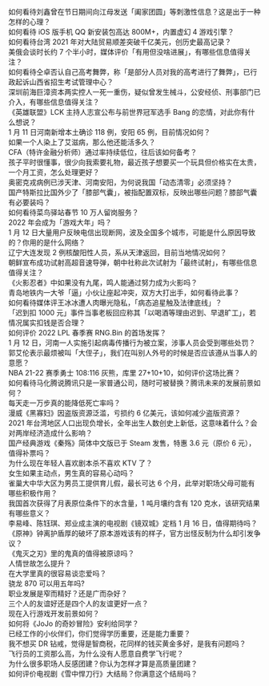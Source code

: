 如何看待刘鑫曾在节日期间向江母发送「阖家团圆」等刺激性信息？这是出于一种怎样的心理？  
如何看待 iOS 版手机 QQ 新安装包高达 800M+，内置虚幻 4 游戏引擎？  
如何看待台湾 2021 年对大陆贸易顺差突破千亿美元，创历史最高记录？  
美俄会谈时长约 7 个半小时，媒体评价「有用但没啥进展」，有哪些信息值得关注？  
如何看待仝卓否认自己高考舞弊，称「是部分人员对我的高考进行了舞弊」，已行政起诉山西省招生考试管理中心？  
深圳前海巨漳资本两实控人一死一重伤，疑似曾发生械斗，公安经侦、刑事部门已介入，有哪些信息值得关注？  
《英雄联盟》LCK 主持人志宣公布与前世界冠军选手 Bang 的恋情，对此你有什么想说？  
1 月 11 日河南新增本土确诊 118 例，安阳 65 例，目前情况如何？  
如果一个人染上了艾滋病，那么他还能活多久？  
CFA（特许金融分析师）通过率持续低位，往后该如何备考？  
孩子平时很懂事，很少向我索要礼物，最近孩子想要买一个玩具但价格实在太贵，一个月工资，怎么处理更好？  
奥密克戎病例已涉天津、河南安阳，为何说我国「动态清零」必须坚持？  
国产特斯拉比国外少了「膝部气囊」，被指配置双标，反映出哪些问题？膝部气囊有必要装吗？  
如何看待菜鸟驿站春节 10 万人留岗服务？  
2022 年会成为「游戏大年」吗？  
1 月 12 日大量用户反映电信出现断网，波及全国多个城市，可能是什么原因导致的？你用的是什么网络？  
辽宁大连发现 2 例核酸阳性人员，系从天津返回，目前当地情况如何？  
朝鲜宣布成功试射高超音速导弹，朝中社称此次试射为「最终试射」，有哪些信息值得关注？  
《火影忍者》中如果没有九尾，鸣人能通过努力成为火影吗？  
青岛地铁内一大爷「逼」小伙让座起冲突，双方大打出手，如何看待此事？  
如何看待媒体评王冰冰遭人肉曝光隐私，「病态追星触及法律底线」？  
「迟到扣 1000 元」事件当事老板回应称其「以喝酒等理由迟到、早退旷工」，若情况属实扣钱是否合理？  
如何评价 2022 LPL 春季赛 RNG.Bin 的首场发挥？  
1 月 12 日，河南一人实施引起病毒传播行为被立案，涉事人员会受到哪些处罚？  
郭艾伦表示最烦被叫「大侄子」，我们在叫别人外号的时候是否应该遵从当事人的意愿？  
NBA 21-22 赛季勇士 108:116 灰熊，库里 27+10+10，如何评价这场比赛？  
如何看待马化腾说腾讯只是一家普通公司，随时可被替换？腾讯未来的发展前景如何？  
每天走一万步真的能降低死亡率吗？  
漫威《黑寡妇》因盗版资源泛滥，亏损约 6 亿美元，该如何减少盗版资源？  
2021 年台湾地区人口出现负增长，全年出生人数创史上新低，这意味着什么？会对两岸经济造成什么影响？  
国产经典游戏《秦殇》简体中文版已于 Steam 发售，特惠 3.6 元（原价 6 元），值得补票吗？  
为什么现在年轻人喜欢剧本杀不喜欢 KTV 了？  
女生如果主动点，男生真的容易心动吗？  
雀巢大中华大区为男员工提供育儿假，最长可达 6 个月，此举对职场父母可能有哪些积极作用？  
我国首次获得了月表原位条件下的水含量，1 吨月壤约含有 120 克水，该研究结果有哪些意义？  
李易峰、陈钰琪、郑业成主演的电视剧《镜双城》定档 1 月 16 日，值得期待吗？  
《原神》钟离护盾厚的破坏了原本游戏该有的样子，官方出怪反制为什么却引发争议？  
《鬼灭之刃》里的鬼真的值得被原谅吗？  
人情世故怎么提升？  
在大学里真的很容易谈恋爱吗？  
骁龙 870 可以用五年吗?  
职业发展是窄而精好？还是广而杂好？  
三个人的友谊好还是四个人的友谊更好一点？  
现在入行游戏开发前景如何？  
如何将《JoJo 的奇妙冒险》安利给同学？  
已经工作的小伙伴们，你们觉得学历重要，还是能力重要？  
我不想买 DR 钻戒，觉得是智商税，花同样的钱买黄金多好，是我有问题吗？  
飞行员的工资那么高，为什么没有人愿意自费学飞行呢？  
为什么很多职场人反感团建？你认为怎样才算是高质量团建？  
如何评价电视剧《雪中悍刀行》大结局？你满意这个结局吗？  
